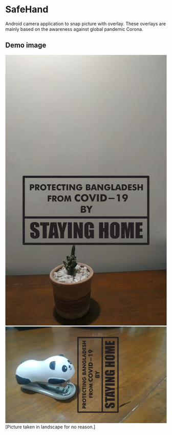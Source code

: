 # SafeHand
Android camera application to snap picture with overlay. These overlays are mainly based on the awareness against global pandemic Corona.

## Demo image
![Demo image](https://github.com/rahathossain690/SafeHand/blob/master/nakshi2.jpg?raw=true)
![Demo image](https://github.com/rahathossain690/SafeHand/blob/master/nakshi.jpg?raw=true)
[Picture taken in landscape for no reason.]

